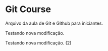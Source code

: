 # Git Course

Arquivo da aula de Git e Github para iniciantes.

Testando nova modificação.

Testando nova modificação. (2)
